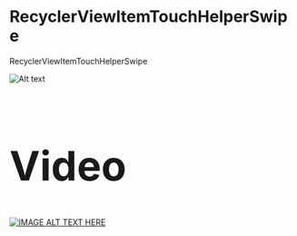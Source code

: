 # RecyclerViewItemTouchHelperSwipe
RecyclerViewItemTouchHelperSwipe

![Alt text](http://tutorialsbuzz.com/wp-content/uploads/2016/12/giphy.gif?raw=true "Optional Title")

<h1 style="font-size:72px;">Video</h1> 

[![IMAGE ALT TEXT HERE](https://img.youtube.com/vi/Fb-1aGNUPqY/0.jpg)](https://www.youtube.com/watch?v=Fb-1aGNUPqY)



